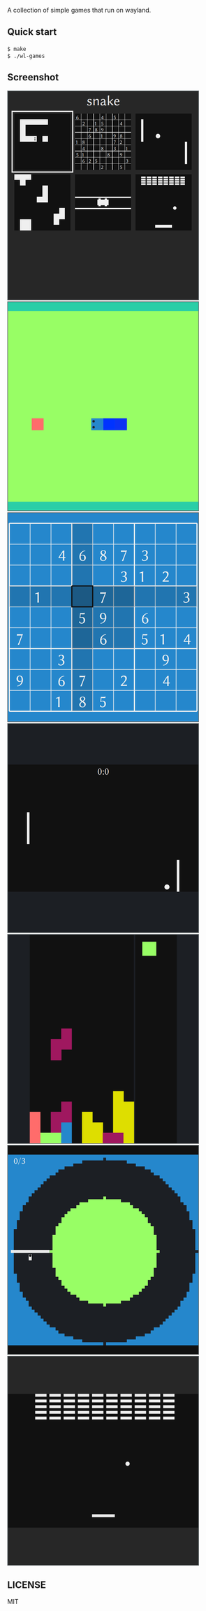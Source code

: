 A collection of simple games that run on wayland.

## Quick start

```
$ make
$ ./wl-games
```

## Screenshot

![main menu](./screenshots/screenshot.png)
![snake](./screenshots/snake.png)
![sudoku](./screenshots/sudoku.png)
![pong](./screenshots/pong.png)
![tetris](./screenshots/tetris.png)
![car\_race](./screenshots/car_race.png)
![breakout](./screenshots/breakout.png)

## LICENSE
MIT
